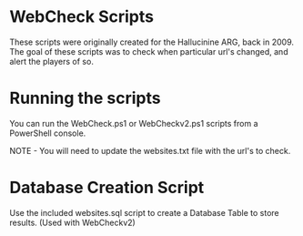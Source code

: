 # WebCheck Scripts

These scripts were originally created for the Hallucinine ARG, back in 2009.
The goal of these scripts was to check when particular url's changed, and alert the players of so.

# Running the scripts

You can run the WebCheck.ps1 or WebCheckv2.ps1 scripts from a PowerShell console.

NOTE - You will need to update the websites.txt file with the url's to check.

# Database Creation Script

Use the included websites.sql script to create a Database Table to store results. (Used with WebCheckv2)

